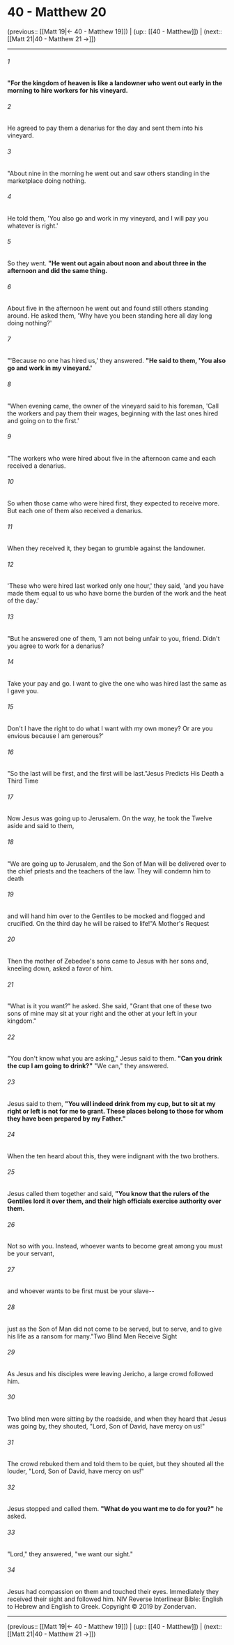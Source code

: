 # 40 - Matthew 20

(previous:: [[Matt 19|← 40 - Matthew 19]]) | (up:: [[40 - Matthew]]) | (next:: [[Matt 21|40 - Matthew 21 →]])

***


###### 1 
**"For the kingdom of heaven is like a landowner who went out early in the morning to hire workers for his vineyard.** 

###### 2 
He agreed to pay them a denarius for the day and sent them into his vineyard. 

###### 3 
"About nine in the morning he went out and saw others standing in the marketplace doing nothing. 

###### 4 
He told them, 'You also go and work in my vineyard, and I will pay you whatever is right.' 

###### 5 
So they went. **"He went out again about noon and about three in the afternoon and did the same thing.** 

###### 6 
About five in the afternoon he went out and found still others standing around. He asked them, 'Why have you been standing here all day long doing nothing?' 

###### 7 
"'Because no one has hired us,' they answered. **"He said to them, 'You also go and work in my vineyard.'** 

###### 8 
"When evening came, the owner of the vineyard said to his foreman, 'Call the workers and pay them their wages, beginning with the last ones hired and going on to the first.' 

###### 9 
"The workers who were hired about five in the afternoon came and each received a denarius. 

###### 10 
So when those came who were hired first, they expected to receive more. But each one of them also received a denarius. 

###### 11 
When they received it, they began to grumble against the landowner. 

###### 12 
'These who were hired last worked only one hour,' they said, 'and you have made them equal to us who have borne the burden of the work and the heat of the day.' 

###### 13 
"But he answered one of them, 'I am not being unfair to you, friend. Didn't you agree to work for a denarius? 

###### 14 
Take your pay and go. I want to give the one who was hired last the same as I gave you. 

###### 15 
Don't I have the right to do what I want with my own money? Or are you envious because I am generous?' 

###### 16 
"So the last will be first, and the first will be last."Jesus Predicts His Death a Third Time 

###### 17 
Now Jesus was going up to Jerusalem. On the way, he took the Twelve aside and said to them, 

###### 18 
"We are going up to Jerusalem, and the Son of Man will be delivered over to the chief priests and the teachers of the law. They will condemn him to death 

###### 19 
and will hand him over to the Gentiles to be mocked and flogged and crucified. On the third day he will be raised to life!"A Mother's Request 

###### 20 
Then the mother of Zebedee's sons came to Jesus with her sons and, kneeling down, asked a favor of him. 

###### 21 
"What is it you want?" he asked. She said, "Grant that one of these two sons of mine may sit at your right and the other at your left in your kingdom." 

###### 22 
"You don't know what you are asking," Jesus said to them. **"Can you drink the cup I am going to drink?"** "We can," they answered. 

###### 23 
Jesus said to them, **"You will indeed drink from my cup, but to sit at my right or left is not for me to grant. These places belong to those for whom they have been prepared by my Father."** 

###### 24 
When the ten heard about this, they were indignant with the two brothers. 

###### 25 
Jesus called them together and said, **"You know that the rulers of the Gentiles lord it over them, and their high officials exercise authority over them.** 

###### 26 
Not so with you. Instead, whoever wants to become great among you must be your servant, 

###### 27 
and whoever wants to be first must be your slave-- 

###### 28 
just as the Son of Man did not come to be served, but to serve, and to give his life as a ransom for many."Two Blind Men Receive Sight 

###### 29 
As Jesus and his disciples were leaving Jericho, a large crowd followed him. 

###### 30 
Two blind men were sitting by the roadside, and when they heard that Jesus was going by, they shouted, "Lord, Son of David, have mercy on us!" 

###### 31 
The crowd rebuked them and told them to be quiet, but they shouted all the louder, "Lord, Son of David, have mercy on us!" 

###### 32 
Jesus stopped and called them. **"What do you want me to do for you?"** he asked. 

###### 33 
"Lord," they answered, "we want our sight." 

###### 34 
Jesus had compassion on them and touched their eyes. Immediately they received their sight and followed him. NIV Reverse Interlinear Bible: English to Hebrew and English to Greek. Copyright © 2019 by Zondervan.

***

(previous:: [[Matt 19|← 40 - Matthew 19]]) | (up:: [[40 - Matthew]]) | (next:: [[Matt 21|40 - Matthew 21 →]])
